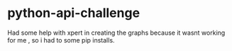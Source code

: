 # python-api-challenge
Had some help with xpert in creating the graphs because it wasnt working for me , so i had to some pip installs.

